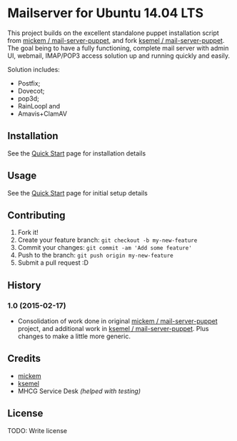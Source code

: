 # Mailserver for Ubuntu 14.04 LTS

This project builds on the excellent standalone puppet installation script from [mickem / mail-server-puppet](https://github.com/mickem/mail-server-puppet), and fork [ksemel / mail-server-puppet](https://github.com/ksemel/mail-server-puppet). The goal being to have a fully functioning, complete mail server with admin UI, webmail, IMAP/POP3 access solution up and running quickly and easily.

Solution includes:

* Postfix;
* Dovecot;
* pop3d;
* RainLoopl and
* Amavis+ClamAV

## Installation

See the [Quick Start](https://github.com/mhcg/mail-server-puppet/wiki/Quick-Start) page for installation details

## Usage

See the [Quick Start](https://github.com/mhcg/mail-server-puppet/wiki/Quick-Start) page for initial setup details

## Contributing

1. Fork it!
2. Create your feature branch: `git checkout -b my-new-feature`
3. Commit your changes: `git commit -am 'Add some feature'`
4. Push to the branch: `git push origin my-new-feature`
5. Submit a pull request :D

## History

### 1.0 (2015-02-17)

* Consolidation of work done in original [mickem / mail-server-puppet](https://github.com/mickem/mail-server-puppet) project, and additional work in [ksemel / mail-server-puppet](https://github.com/ksemel/mail-server-puppet). Plus changes to make a little more generic.

## Credits

* [mickem](https://github.com/mickem)
* [ksemel](https://github.com/ksemel)
* MHCG Service Desk _(helped with testing)_

## License

TODO: Write license

